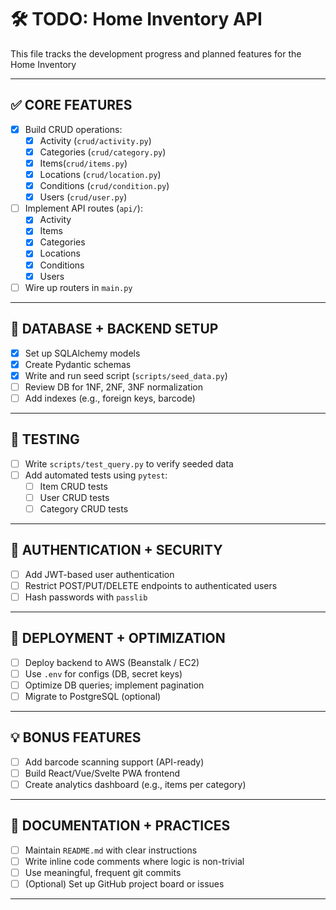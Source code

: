 # 🛠 TODO: Home Inventory API

This file tracks the development progress and planned features for the Home Inventory

---

## ✅ CORE FEATURES

- [x] Build CRUD operations:
  - [x] Activity (`crud/activity.py`)
  - [x] Categories (`crud/category.py`)
  - [x] Items(`crud/items.py`)
  - [x] Locations (`crud/location.py`)
  - [x] Conditions (`crud/condition.py`)
  - [x] Users (`crud/user.py`)

- [ ] Implement API routes (`api/`):
  - [x] Activity
  - [x] Items
  - [x] Categories
  - [x] Locations
  - [x] Conditions
  - [x] Users

- [ ] Wire up routers in `main.py`

---

## 💾 DATABASE + BACKEND SETUP

- [x] Set up SQLAlchemy models
- [x] Create Pydantic schemas
- [x] Write and run seed script (`scripts/seed_data.py`)
- [ ] Review DB for 1NF, 2NF, 3NF normalization
- [ ] Add indexes (e.g., foreign keys, barcode)

---

## 🧪 TESTING

- [ ] Write `scripts/test_query.py` to verify seeded data
- [ ] Add automated tests using `pytest`:
  - [ ] Item CRUD tests
  - [ ] User CRUD tests
  - [ ] Category CRUD tests

---

## 🔐 AUTHENTICATION + SECURITY

- [ ] Add JWT-based user authentication
- [ ] Restrict POST/PUT/DELETE endpoints to authenticated users
- [ ] Hash passwords with `passlib`

---

## 🚀 DEPLOYMENT + OPTIMIZATION

- [ ] Deploy backend to AWS (Beanstalk / EC2)
- [ ] Use `.env` for configs (DB, secret keys)
- [ ] Optimize DB queries; implement pagination
- [ ] Migrate to PostgreSQL (optional)

---

## 💡 BONUS FEATURES

- [ ] Add barcode scanning support (API-ready)
- [ ] Build React/Vue/Svelte PWA frontend
- [ ] Create analytics dashboard (e.g., items per category)

---

## 📝 DOCUMENTATION + PRACTICES

- [ ] Maintain `README.md` with clear instructions
- [ ] Write inline code comments where logic is non-trivial
- [ ] Use meaningful, frequent git commits
- [ ] (Optional) Set up GitHub project board or issues

---
